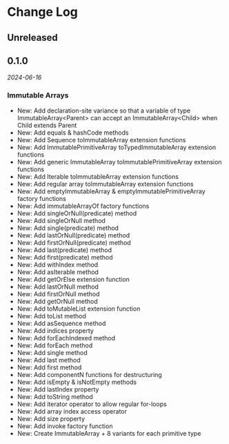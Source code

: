 Change Log
==========

## Unreleased

## 0.1.0

_2024-06-16_

### Immutable Arrays

* New: Add declaration-site variance so that a variable of type ImmutableArray\<Parent> can accept an
  ImmutableArray\<Child> when Child extends Parent
* New: Add equals & hashCode methods
* New: Add Sequence toImmutableArray extension functions
* New: Add ImmutablePrimitiveArray toTypedImmutableArray extension functions
* New: Add generic ImmutableArray toImmutablePrimitiveArray extension functions
* New: Add Iterable toImmutableArray extension functions
* New: Add regular array toImmutableArray extension functions
* New: Add emptyImmutableArray & emptyImmutablePrimitiveArray factory functions
* New: Add immutableArrayOf factory functions
* New: Add singleOrNull(predicate) method
* New: Add singleOrNull method
* New: Add single(predicate) method
* New: Add lastOrNull(predicate) method
* New: Add firstOrNull(predicate) method
* New: Add last(predicate) method
* New: Add first(predicate) method
* New: Add withIndex method
* New: Add asIterable method
* New: Add getOrElse extension function
* New: Add lastOrNull method
* New: Add firstOrNull method
* New: Add getOrNull method
* New: Add toMutableList extension function
* New: Add toList method
* New: Add asSequence method
* New: Add indices property
* New: Add forEachIndexed method
* New: Add forEach method
* New: Add single method
* New: Add last method
* New: Add first method
* New: Add componentN functions for destructuring
* New: Add isEmpty & isNotEmpty methods
* New: Add lastIndex property
* New: Add toString method
* New: Add iterator operator to allow regular for-loops
* New: Add array index access operator
* New: Add size property
* New: Add invoke factory function
* New: Create ImmutableArray + 8 variants for each primitive type
